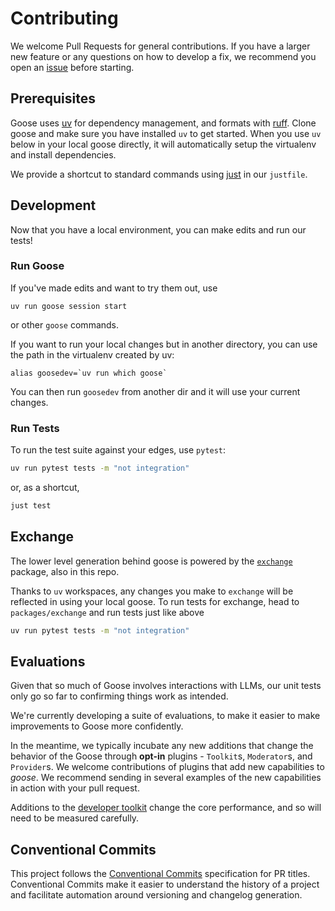 # Contributing

We welcome Pull Requests for general contributions. If you have a larger new feature or any questions on how to develop a fix, we recommend you open an [issue][issues] before starting.

## Prerequisites

Goose uses [uv][uv] for dependency management, and formats with [ruff][ruff].
Clone goose and make sure you have installed `uv` to get started. When you use
`uv` below in your local goose directly, it will automatically setup the virtualenv 
and install dependencies. 

We provide a shortcut to standard commands using [just][just] in our `justfile`.

## Development

Now that you have a local environment, you can make edits and run our tests!

### Run Goose

If you've made edits and want to try them out, use

```
uv run goose session start
```

or other `goose` commands.

If you want to run your local changes but in another directory, you can use the path in
the virtualenv created by uv:

```
alias goosedev=`uv run which goose`
```

You can then run `goosedev` from another dir and it will use your current changes.

### Run Tests

To run the test suite against your edges, use `pytest`:

```sh
uv run pytest tests -m "not integration"
```

or, as a shortcut, 

```sh
just test
```

## Exchange

The lower level generation behind goose is powered by the [`exchange`][ai-exchange] package, also in this repo.

Thanks to `uv` workspaces, any changes you make to `exchange` will be reflected in using your local goose. To run tests
for exchange, head to `packages/exchange` and run tests just like above

```sh
uv run pytest tests -m "not integration"
```

## Evaluations

Given that so much of Goose involves interactions with LLMs, our unit tests only go so far to confirming things work as intended.

We're currently developing a suite of evaluations, to make it easier to make improvements to Goose more confidently.

In the meantime, we typically incubate any new additions that change the behavior of the Goose through **opt-in** plugins - `Toolkit`s, `Moderator`s, and `Provider`s. We welcome contributions of plugins that add new capabilities to *goose*. We recommend sending in several examples of the new capabilities in action with your pull request.

Additions to the [developer toolkit][developer] change the core performance, and so will need to be measured carefully.

## Conventional Commits

This project follows the [Conventional Commits](https://www.conventionalcommits.org/en/v1.0.0/) specification for PR titles. Conventional Commits make it easier to understand the history of a project and facilitate automation around versioning and changelog generation.

[issues]: https://github.com/block-open-source/goose/issues
[goose-plugins]: https://github.com/block-open-source/goose-plugins
[ai-exchange]: https://github.com/block-open-source/goose/tree/main/packages/exchange
[developer]: src/goose/toolkit/developer.py
[uv]: https://docs.astral.sh/uv/
[ruff]: https://docs.astral.sh/ruff/
[just]: https://github.com/casey/just
[adding-toolkit]: https://block-open-source.github.io/goose/configuration.html#adding-a-toolkit
